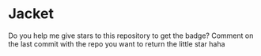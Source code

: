 # Jacket
Do you help me give stars to this repository to get the badge? Comment on the last commit with the repo you want to return the little star haha
